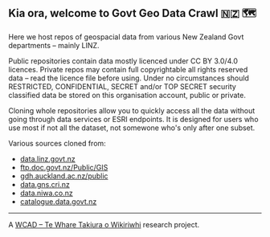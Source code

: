## Kia ora, welcome to Govt Geo Data Crawl 🇳🇿 🗺

Here we host repos of geospacial data from various New Zealand Govt departments – mainly LINZ. 

Public repositories contain data mostly licenced under CC BY 3.0/4.0 licences. Private repos may contain full copyrightable all rights reserved data – read the licence file before using. Under no circumstances should RESTRICTED, CONFIDENTIAL, SECRET and/or TOP SECRET security classified data be stored on this organisation account, public or private.

Cloning whole repositories allow you to quickly access all the data without going through data services or ESRI endpoints. It is designed for users who use most if not all the dataset, not somewone who's only after one subset.

Various sources cloned from: 
* [data.linz.govt.nz](https://data.linz.govt.nz/)
* [ftp.doc.govt.nz/Public/GIS](http://ftp.doc.govt.nz/public/folder/xyofNsND-U6Xfl_YtITkyQ/GIS/)
* [gdh.auckland.ac.nz/public](https://gdh.auckland.ac.nz/public/)
* [data.gns.cri.nz](https://data.gns.cri.nz/)
* [data.niwa.co.nz](https://data.niwa.co.nz/)
* [catalogue.data.govt.nz](https://catalogue.data.govt.nz/)

----

A [WCAD – Te Whare Takiura o Wikiriwhi](https://www.researchgate.net/institution/Whitecliffe_College_of_Arts_and_Design) research project.
